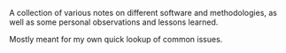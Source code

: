 A collection of various notes on different software and methodologies,
as well as some personal observations and lessons learned.

Mostly meant for my own quick lookup of common issues.

